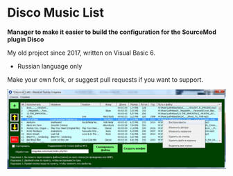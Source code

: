 # Disco Music List
**Manager to make it easier to build the configuration for the SourceMod plugin Disco**

My old project since 2017, written on Visual Basic 6.

 - Russian language only

Make your own fork, or suggest pull requests if you want to support.

![](https://github.com/dragokas/DiscoMusicList/blob/main/img/app.png)
